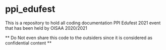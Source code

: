 # ppi_edufest
This is a repository to hold all coding documentation PPI Edufest 2021 event that has been held by OISAA 2020/2021

** Do Not even share this code to the outsiders since it is considered as confidential content **
